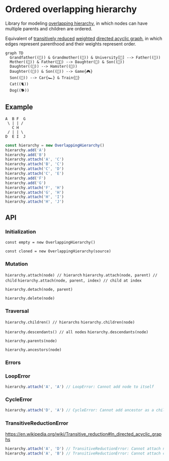 # Ordered overlapping hierarchy

Library for modeling [overlapping hierarchy](https://en.wikipedia.org/wiki/Hierarchy#Degree_of_branching), in which nodes can have multiple parents and children are ordered.

Equivalent of [transitively reduced](https://en.wikipedia.org/wiki/Transitive_reduction#In_directed_acyclic_graphs) [weighted](https://en.wikipedia.org/wiki/Graph_(discrete_mathematics)#Weighted_graph) [directed acyclic graph](https://en.wikipedia.org/wiki/Directed_acyclic_graph), in which edges represent parenthood and their weights represent order.

```mermaid
graph TD
  Grandfather((👴)) & Grandmother((👵)) & University[🏫] --> Father((👨))
  Mother((👩)) & Father(👨‍🏫) --> Daughter(👧) & Son((👦))
  Daughter((👧)) --> Hamster((🐹))
  Daughter((👧)) & Son((👦)) --> Game{🎮}
  Son((👦)) --> Car{🏎️} & Train{🚂}
  Cat((🐈))
  Dog((🐕))
```

## Example

```text
A  B F  G
 \ | | /
   C H
 / | | \
D  E I  J
```

```typescript
const hierarchy = new OverlappingHierarchy()
hierarchy.add('A')
hierarchy.add('B')
hierarchy.attach('A', 'C')
hierarchy.attach('B', 'C')
hierarchy.attach('C', 'D')
hierarchy.attach('C', 'E')
hierarchy.add('F')
hierarchy.add('G')
hierarchy.attach('F', 'H')
hierarchy.attach('G', 'H')
hierarchy.attach('H', 'I')
hierarchy.attach('H', 'J')
```

## API

### Initialization

`const empty = new OverlappingHierarchy()`

`const cloned = new OverlappingHierarchy(source)`

### Mutation

`hierarchy.attach(node) // hierarch`
`hierarchy.attach(node, parent) // child`
`hierarchy.attach(node, parent, index) // child at index`

`hierarchy.detach(node, parent)`

`hierarchy.delete(node)`

### Traversal

`hierarchy.children() // hierarchs`
`hierarchy.children(node)`

`hierarchy.descendants() // all nodes`
`hierarchy.descendants(node)`

`hierarchy.parents(node)`

`hierarchy.ancestors(node)`

### Errors

### LoopError

```typescript
hierarchy.attach('A', 'A') // LoopError: Cannot add node to itself
```

### CycleError

```typescript
hierarchy.attach('D', 'A') // CycleError: Cannot add ancestor as a child
```

### TransitiveReductionError

https://en.wikipedia.org/wiki/Transitive_reduction#In_directed_acyclic_graphs

```typescript
hierarchy.attach('A', 'D') // TransitiveReductionError: Cannot attach non-child descendant as a child
hierarchy.attach('A', 'B') // TransitiveReductionError: Cannot attach child whose descendant is a child of the parent
```

